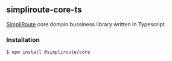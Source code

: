 ## simpliroute-core-ts

[SimpliRoute](http://simpliroute.com) core domain bussiness library written in Typescript.


### Installation
```bash
$ npm install @simpliroute/core
```

